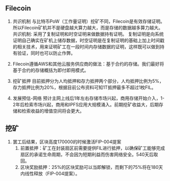 ## Filecoin
1. 共识机制
与比特币PoW（工作量证明）挖矿不同，Filecoin是有效存储证明。所以Filecoin矿机并不是硬盘越大算力越大，而是存储的数据越多算力越大。
共识机制: 采用了复制证明和时空证明来做数据持有证明。
复制证明是向系统证明自己确实在矿机上储存数据，时空证明是在复制证明的基础上加上时间戳的相关技术，用来证明矿工在一段时间内存储数据的证明，这样既可以做到持有验证，同时也可以防止作弊。

2. Filecoin遵循AWS和其他云服务供应商的做法：基于合约的存储。我们最好将基于合约的存储概括为即付即用模式。

3. 挖矿抵押
目前抵押分为人均抵押和存力抵押两个部分，人均抵押比例为5%，存力抵押比例为20%，根据目前公布资料可知1T抵押最多不超过1枚FIL。

4. 发展预估-网络
预计主网上线后1年左右存储市场兴起，商用存储开始介入，1-2年后检索市场兴起，商用和IPFS应用大规模涌入。前期挖矿收益大，后期存储和检索收益的增值空间将会更大。

## 挖矿
1. 罢工后结果，区块高度170000的时候激活FIP-004提案
    1. 前置抵押：矿工在封装扇区前需要提供FIL进行抵押，以确保矿工能够完成扇区的承诺生命周期，不会因为短期利益而伤害网络安全。540天后取回。
    2. 区块奖励抵押：25%的区块奖励可以当即解锁，而剩下的75%将在180天内线性释放（FIP-004提案）。